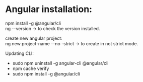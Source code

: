 # Angular installation:  
npm install -g @angular/cli  
ng --version -> to check the version installed.

create new angular project:  
ng new project-name --no -strict -> to create in not strict mode.

Updating CLI:

-   sudo npm uninstall -g angular-cli @angular/cli
-   npm cache verify
-   sudo npm install -g @angular/cli